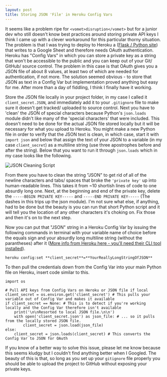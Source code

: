 ```yaml
---
layout: post
title: Storing JSON 'File' in Heroku Config Vars
---
```


It seems like a problem ripe for ```<vomet>disruption</vomet>``` but for a junior dev who still doesn't know best practices around storing private API keys I think I came up with a clever workaround for this particular thorny situation.  The problem is that I was trying to deploy to Heroku a ([Flask / Python site](ww-rsvp.heroku.com)) that writes to a Google Sheet and therefore needs OAuth authentication.  Heroku has "Config Vars" in which you can store a private key as a string that won't be accessible to the public and you can keep out of your Git/ GitHub/ source control.  The problem in this case is that OAuth gives you a JSON file of about 8 values, at least two of which are needed for authentication, if not more.  The solution seemed obvious - to store that JSON as text in a Config Var but implementation proved anything but easy for me.  After more than a day of fiddling, I think I finally have it working.

Store the JSON file locally in your project folder, in my case I called it ```client_secret.JSON```, and immediately add it to your ```.gitignore``` file to make sure it doesn't get tracked/ uploaded to source control.  Next you have to 'clean' the JSON of special characters because Python's ```json.loads``` module didn't like many of the 'special characters' that were included.  This doesn't need to be done for the actual JSON file stored locally but it will be necessary for what you upload to Heroku.  You might make a new Python file in order to verify that the JSON text is clean, in which case, start it with ```import json``` and below that assign the text of your JSON to a variable (in my case ```client_secret```) as a multiline string (use three apostrophes before and after the string).  Below that you want to run it through ```json.loads``` which in my case looks like the following.

![JSON Cleaning Script](../../../images/Config-Vars-JSON.png)


From there you have to clean the string "JSON" to get rid of all of the newline characters and tabs/ spaces that broke the ```'private key'``` up into human-readable lines.  This takes it from ~10 shortish lines of code to one absurdly long one.  Next, at the beginning and end of the private key, delete the ```-----BEGIN PRIVATE KEY-----``` and ```-----END PRIVATE KEY-----``` (The dashes in this trips up the json module).  I'm not sure what else, if anything, had to be done but the beauty is you can run that short Python script and it will tell you the location of any other characters it's choking on.  Fix those and then it's on to the next step.

Now you can put that "JSON" string in a Heroku Config Var by issuing the following commands in terminal with your variable name of choice before the equals sign and your absurdly long multiline string (without the parantheses) after it ([More info from Heroku here - you'll need their CLI tool installed](https://devcenter.heroku.com/articles/getting-started-with-python#define-config-vars)).

```heroku config:set **client_secret**=**YourReallyLongStringOfJSON**```

To then pull the credentials down from the Config Var into your main Python file on Heroku, insert code similar to this.  

    import os

    # Pull API keys from Config Vars on Heroku or JSON file if local
    client_secret = os.environ.get('client_secret') # This pulls your variable out of Config Var and makes it available
    if client_secret == None: # This is to detect if you're working locally and the Config Var therefore isn't available
        print('\n\nResorted to local JSON file.\n\n')
        with open('client_secret.json') as json_file: # ... so it pulls from the locally stored JSON file.
            client_secret = json.load(json_file)
    else:
        client_secret = json.loads(client_secret) # This converts the Config Var to JSON for OAuth

If you know of a better way to solve this issue, please let me know because this seems kludgy but I couldn't find anything better when I Googled.  The beauty of this is that, so long as you set up your ```gitignore``` file properly you should be able to upload the project to GitHub without exposing your private keys.